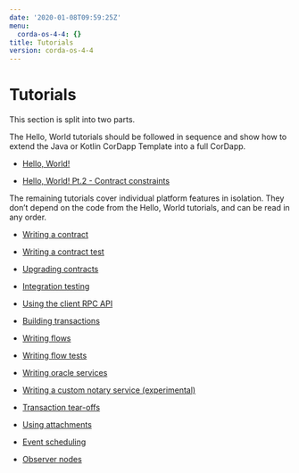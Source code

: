 ```yaml
---
date: '2020-01-08T09:59:25Z'
menu:
  corda-os-4-4: {}
title: Tutorials
version: corda-os-4-4
---
```



# Tutorials

This section is split into two parts.

The Hello, World tutorials should be followed in sequence and show how to extend the Java or Kotlin CorDapp Template
            into a full CorDapp.


* [Hello, World!](hello-world-introduction.md)

* [Hello, World! Pt.2 - Contract constraints](tut-two-party-introduction.md)


The remaining tutorials cover individual platform features in isolation. They don’t depend on the code from the Hello,
            World tutorials, and can be read in any order.


* [Writing a contract](tutorial-contract.md)

* [Writing a contract test](tutorial-test-dsl.md)

* [Upgrading contracts](contract-upgrade.md)

* [Integration testing](tutorial-integration-testing.md)

* [Using the client RPC API](tutorial-clientrpc-api.md)

* [Building transactions](tutorial-building-transactions.md)

* [Writing flows](flow-state-machines.md)

* [Writing flow tests](flow-testing.md)

* [Writing oracle services](oracles.md)

* [Writing a custom notary service (experimental)](tutorial-custom-notary.md)

* [Transaction tear-offs](tutorial-tear-offs.md)

* [Using attachments](tutorial-attachments.md)

* [Event scheduling](event-scheduling.md)

* [Observer nodes](tutorial-observer-nodes.md)



